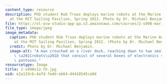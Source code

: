 ```yaml
---
content_type: resource
description: PhD student Rob Truax deploys marine robots at the Marine Autonomy Lab
  at the MIT Sailing Pavilion, Spring 2012. Photo by Dr. Michael Benjamin.
file: https://ol-ocw-studio-app-qa.s3.amazonaws.com/courses/2-s998-marine-autonomy-sensing-and-communications-spring-2012/e2a133cb4a7d7eddeb64d4418545ca8d_2-s998s12-th.jpg
file_type: image/jpeg
image_metadata:
  caption: PhD student Rob Truax deploys marine robots at the Marine Autonomy Lab
    at the MIT Sailing Pavilion, Spring 2012. (Photo by Dr. Michael Benjamin.)
  credit: Photo by Dr. Michael Benjamin.
  image-alt: "A man crouched on a river dock, reaching down to two small floating\
    \ \u201Crobots\u201D that consist of several boxes of electronics supported on\
    \ pontoons."
resourcetype: Image
title: 2-s998s12-th.jpg
uid: e2a133cb-4a7d-7edd-eb64-d4418545ca8d
---
```

